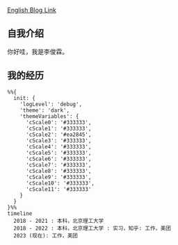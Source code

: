 [English Blog Link](https://lijunlin2022.github.io/en-blog/index.html)

## 自我介绍

<div style="display: flex;">
  <span>你好哇，我是李俊霖。</span>
</div>

## 我的经历

```mermaid
%%{
  init: {
    'logLevel': 'debug',
    'theme': 'dark',
    'themeVariables': {
      'cScale0': '#333333',
      'cScale1': '#333333',
      'cScale2': '#ea2845',
      'cScale3': '#333333',
      'cScale4': '#333333',
      'cScale5': '#333333',
      'cScale6': '#333333',
      'cScale7': '#333333',
      'cScale8': '#333333',
      'cScale9': '#333333',
      'cScale10': '#333333',
      'cScale11': '#333333'
    }
  }
}%%
timeline
  2018 - 2021 : 本科，北京理工大学
  2018 - 2022 : 本科，北京理工大学 : 实习，知乎: 工作，美团
  2023 (现在): 工作，美团
```
